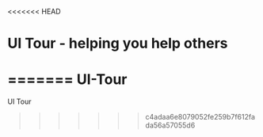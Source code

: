 <<<<<<< HEAD
# UI Tour - helping you help others

=======
UI-Tour
=======

UI Tour
>>>>>>> c4adaa6e8079052fe259b7f612fada56a57055d6
